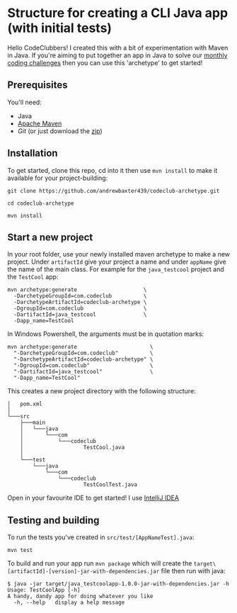 # Structure for creating a CLI Java app (with initial tests)

Hello CodeClubbers! I created this with a bit of experimentation with Maven in Java. If you're aiming to put together an app in Java to solve our [monthly coding challenges](https://shwcodingclub.github.io/) then you can use this 'archetype' to get started!

## Prerequisites

You'll need:

 - Java
 - [Apache Maven](https://maven.apache.org/install.html)
 - _Git_ (or just download the [zip](https://github.com/andrewbaxter439/codeclub-archetype/archive/refs/heads/main.zip))

## Installation

To get started, clone this repo, cd into it then use `mvn install` to make it available for your project-building:

```shell
git clone https://github.com/andrewbaxter439/codeclub-archetype.git

cd codeclub-archetype

mvn install
```

## Start a new project

In your root folder, use your newly installed maven archetype to make a new project. Under `artifactId` give your project a name and under `appName` give the name of the main class. For example for the `java_testcool` project and the `TestCool` app:

```shell
mvn archetype:generate                     \
  -DarchetypeGroupId=com.codeclub          \
  -DarchetypeArtifactId=codeclub-archetype \
  -DgroupId=com.codeclub                   \
  -DartifactId=java_testcool               \
  -Dapp_name=TestCool
```

In Windows Powershell, the arguments must be in quotation marks:

```shell
mvn archetype:generate                       \
  "-DarchetypeGroupId=com.codeclub"          \
  "-DarchetypeArtifactId=codeclub-archetype" \
  "-DgroupId=com.codeclub"                   \
  "-DartifactId=java_testcool"               \
  "-Dapp_name=TestCool"
```

This creates a new project directory with the following structure:

```
│   pom.xml
│
└───src
    ├───main
    │   └───java
    │       └───com
    │           └───codeclub
    │                   TestCool.java
    │
    └───test
        └───java
            └───com
                └───codeclub
                        TestCoolTest.java
```

Open in your favourite IDE to get started! I use [IntelliJ IDEA](https://www.jetbrains.com/community/education/#students/)

## Testing and building

To run the tests you've created in `src/test/[AppNameTest].java`:

```shell
mvn test 
```

To build and run your app run `mvn package` which will create the `target\[artifactId]-[version]-jar-with-dependencies.jar` file then run with java:

```shell
$ java -jar target/java_testcoolapp-1.0.0-jar-with-dependencies.jar -h
Usage: TestCoolApp [-h]
A handy, dandy app for doing whatever you like
  -h, --help   display a help message
```
